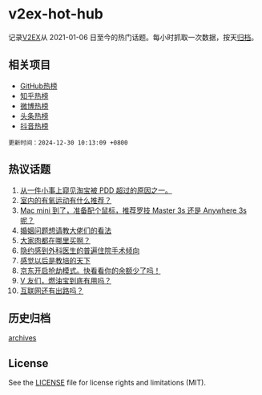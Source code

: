# v2ex-hot-hub

 记录[V2EX](https://www.v2ex.com/)从 2021-01-06 日至今的热门话题。每小时抓取一次数据，按天[归档](archives)。
 
 ## 相关项目

- [GitHub热榜](https://github.com/snaildev/github-hot-hub)
- [知乎热榜](https://github.com/snaildev/zhihu-hot-hub)
- [微博热榜](https://github.com/snaildev/weibo-hot-hub)
- [头条热榜](https://github.com/snaildev/toutiao-hot-hub)
- [抖音热榜](https://github.com/snaildev/douyin-hot-hub)


 `更新时间：2024-12-30 10:13:09 +0800`

## 热议话题

1. [从一件小事上窥见淘宝被 PDD 超过的原因之一。](https://www.v2ex.com/t/1101071)
1. [室内的有氧运动有什么推荐？](https://www.v2ex.com/t/1101017)
1. [Mac mini 到了，准备配个鼠标，推荐罗技 Master 3s 还是 Anywhere 3s 呢？](https://www.v2ex.com/t/1101098)
1. [婚姻问题想请教大佬们的看法](https://www.v2ex.com/t/1101085)
1. [大家肉都在哪里买啊？](https://www.v2ex.com/t/1101038)
1. [隐约感到外科医生的普遍住院手术倾向](https://www.v2ex.com/t/1101140)
1. [感觉以后是教培的天下](https://www.v2ex.com/t/1101084)
1. [京东开启抢劫模式。快看看你的余额少了吗！](https://www.v2ex.com/t/1101049)
1. [V 友们，燃油宝到底有用吗？](https://www.v2ex.com/t/1101056)
1. [互联网还有出路吗？](https://www.v2ex.com/t/1101045)

## 历史归档

[archives](archives)

## License

See the [LICENSE](LICENSE) file for license rights and limitations (MIT).
